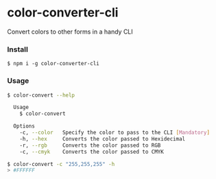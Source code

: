 # color-converter-cli

Convert colors to other forms in a handy CLI

### Install
```
$ npm i -g color-converter-cli
```

### Usage
```bash
$ color-convert --help

  Usage
    $ color-convert

  Options
    -c, --color   Specify the color to pass to the CLI [Mandatory]
    -h, --hex     Converts the color passed to Hexidecimal
    -r, --rgb     Converts the color passed to RGB
    -c, --cmyk    Converts the color passed to CMYK

$ color-convert -c "255,255,255" -h
> #FFFFFF
```